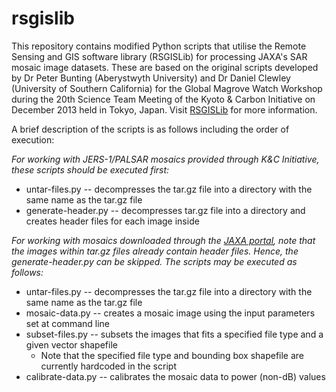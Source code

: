 # rsgislib
This repository contains modified Python scripts that utilise the Remote Sensing and GIS software library (RSGISLib) for processing JAXA's SAR mosaic image datasets. These are based on the original scripts developed by Dr Peter Bunting (Aberystwyth University) and Dr Daniel Clewley (University of Southern California) for the Global Magrove Watch Workshop during the 20th Science Team Meeting of the Kyoto & Carbon Initiative on December 2013 held in Tokyo, Japan. Visit [RSGISLib][1] for more information.

A brief description of the scripts is as follows including the order of execution:

*For working with JERS-1/PALSAR mosaics provided through K&C Initiative, these scripts should be executed first:*

* untar-files.py -- decompresses the tar.gz file into a directory with the same name as the tar.gz file
* generate-header.py -- decompresses tar.gz file into a directory and creates header files for each image inside

*For working with mosaics downloaded through the [JAXA portal][2], note that the images within tar.gz files already contain header files. Hence, the generate-header.py can be skipped. The scripts may be executed as follows:*

* untar-files.py -- decompresses the tar.gz file into a directory with the same name as the tar.gz file
* mosaic-data.py -- creates a mosaic image using the input parameters set at command line
* subset-files.py -- subsets the images that fits a specified file type and a given vector shapefile
    * Note that the specified file type and bounding box shapefile are currently hardcoded in the script
* calibrate-data.py -- calibrates the mosaic data to power (non-dB) values

[1]: http://www.rsgislib.org/index.html "Remote Sensing and GIS SOftware Library"
[2]: http://www.eorc.jaxa.jp/ALOS/en/palsar_fnf/data/index.htm "JAXA Global PALSAR Mosaic and FNF Maps"
